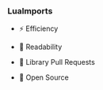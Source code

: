 ### LuaImports  
- ⚡ Efficiency  
  

- 📝 Readability  
  

- 📖  Library Pull Requests  
  

- 👀 Open Source  
  

<br/>  
